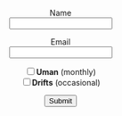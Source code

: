<style>
  /* Style for the Submit button */
  .submit-button {
    background-color: #7b97aa;
    color: white;
    padding: 10px 20px;
    font-size: 16px;
    border-radius: 5px;
    border: none;
    transition: background-color 0.3s, transform 0.2s, box-shadow 0.3s;
  }

  /* Hover effect */
  .submit-button:hover {
    background-color: #5c7f93; /* Darker color on hover */
    transform: scale(1.05); /* Scale up the button slightly */
    box-shadow: 0px 0px 10px rgba(0, 0, 0, 0.3); /* Add shadow on hover */
  }

</style>

<div style="text-align: center;">
  <p>

<script src='https://www.google.com/recaptcha/api.js'></script>
<form action="https://sendy.lawak.ph/subscribe" method="POST" accept-charset="utf-8">

<!-- Name -->
<label for="name">Name</label><br/>
<input type="text" name="name" id="name"/><br/>

<!-- Email -->
<label for="email">Email</label><br/>
<input type="email" name="email" id="email"/><br/>

<!-- List selection (put your listIDs in 'value') -->
<input type="checkbox" name="list[]" value="zX1Mon0bSpW6R6Ujfy5KzA"><strong>Uman</strong> (monthly)<br/>
<input type="checkbox" name="list[]" value="1763S892r67QExWYjQ4cgrAH3w"><strong>Drifts</strong> (occasional)<br/>

<p class="g-recaptcha" data-sitekey="6LcAiicqAAAAAKuD_c7xD53NGHkwVaHgL3p4Ak1C"></p><div style="display:none;">
<label for="hp">HP</label><br/>
<input type="text" name="hp" id="hp"/>
</div>

<input type="hidden" name="list" value="zX1Mon0bSpW6R6Ujfy5KzA"/>
<input type="hidden" name="subform" value="yes"/>
<input type="submit" name="submit" id="submit"/>

</form>

</p>
</div>